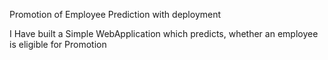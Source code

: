 Promotion of Employee  Prediction with deployment

I Have built a Simple WebApplication which predicts, whether an employee is eligible for Promotion
